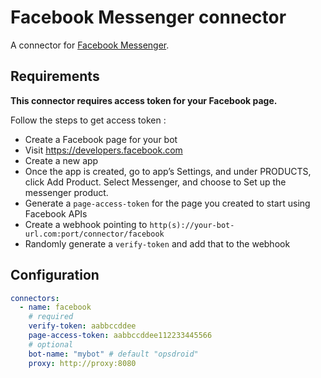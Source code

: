 # Facebook Messenger connector

A connector for [Facebook Messenger](https://developers.facebook.com/docs/messenger-platform/).

## Requirements

**This connector requires access token for your Facebook page.**

Follow the steps to get access token :

 - Create a Facebook page for your bot
 - Visit https://developers.facebook.com
 - Create a new app
 - Once the app is created, go to app’s Settings, and under PRODUCTS, click Add Product. Select Messenger, and choose to Set up the messenger product.
 - Generate a `page-access-token` for the page you created to start using Facebook APIs
 - Create a webhook pointing to `http(s)://your-bot-url.com:port/connector/facebook`
 - Randomly generate a `verify-token` and add that to the webhook

## Configuration

```yaml
connectors:
  - name: facebook
    # required
    verify-token: aabbccddee
    page-access-token: aabbccddee112233445566
    # optional
    bot-name: "mybot" # default "opsdroid"
    proxy: http://proxy:8080
```

